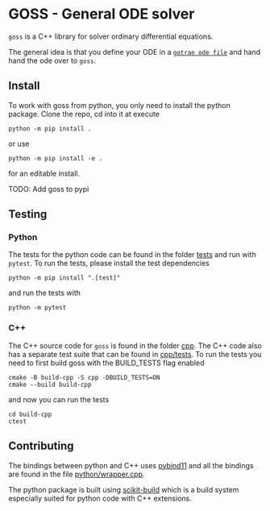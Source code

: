 # GOSS - General ODE solver

`goss` is a C++ library for solver ordinary differential equations.

The general idea is that you define your ODE in a [`gotran ode file`](https://github.com/ComputationalPhysiology/gotran) and hand hand the ode over to `goss`.

## Install
To work with goss from python, you only need to install the python package. Clone the repo, cd into it at execute
```
python -m pip install .
```
or use
```
python -m pip install -e .
```
for an editable install.

TODO: Add goss to pypi


## Testing

### Python

The tests for the python code can be found in the folder [tests](tests) and run with `pytest`. To run the tests, please install the test dependencies
```
python -m pip install ".[test]"
```
and run the tests with
```
python -m pytest
```

### C++

The C++ source code for `goss` is found in the folder [cpp](cpp). The C++ code also has a separate test suite that can be found in [cpp/tests](cpp/tests). To run the tests you need to first build goss with the BUILD_TESTS flag enabled

```
cmake -B build-cpp -S cpp -DBUILD_TESTS=ON
cmake --build build-cpp
```
and now you can run the tests
```
cd build-cpp
ctest
```

## Contributing

The bindings between python and C++ uses [pybind11](https://pybind11.readthedocs.io/en/stable/) and all the bindings are found in the file [python/wrapper.cpp](python/wrapper.cpp).

The python package is built using [scikit-build](https://scikit-build.readthedocs.io/en/latest/index.html) which is a build system especially suited for python code with C++ extensions.
